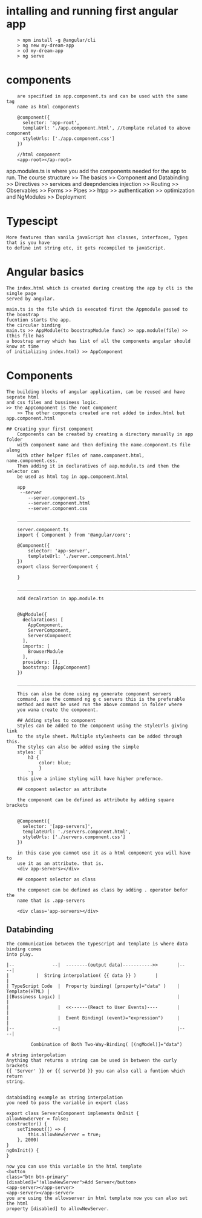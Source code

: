 # intalling and running first angular app
        > npm install -g @angular/cli
        > ng new my-dream-app
        > cd my-dream-app
        > ng serve

# components 
        are specified in app.component.ts and can be used with the same tag
        name as html components

        @component({
          selector: 'app-root',
          templaUrl: './app.component.html', //template related to above component
          styleUrls: ['./app.component.css']
        })

        //html component
        <app-root></ap-root>

app.modules.ts is where you add the components needed for the app to run.
The course structure
	>> The basics
	>> Component and Databinding
	>> Directives
	>> services and deepndencies injection
	>> Routing
	>> Observables
	>> Forms
	>> Pipes
	>> htpp
	>> authentication
	>> optimization and NgModules
	>> Deployment 

# Typescipt
	More features than vanila javaScript has classes, interfaces, Types that is you have 
	to define int string etc, it gets recompiled to javaScript.

# Angular basics
	The index.html which is created during creating the app by cli is the single page 
	served by angular.

	main.ts is the file which is executed first the Appmodule passed to the boostrap
	fucntion starts the app.
	the circular binding
	main.ts >> AppModule(to boostrapModule func) >> app.module(file) >> (this file has
	a boostrap array which has list of all the components angular should know at time 
	of initializing index.html) >> AppComponent

# Components
	The building blocks of angular application, can be reused and have seprate html
	and css files and bussiness logic.
	>> the AppComponent is the root component
		>> The other componets created are not added to index.html but 			   app.component.html

	## Creating your first component
		Components can be created by creating a directory manually in app folder
		with component name and then defining the name.component.ts file along 
		with other helper files of name.component.html, name.component.css.
		Then adding it in declaratives of aap.module.ts and then the selector can
		be used as html tag in app.component.html
		
		app
		 --server
		    --server.component.ts
		    --server.component.html
		    --server.component.css
		
		________________________________________________________________

		server.component.ts
		import { Component } from '@angular/core';

		@Component({
		    selector: 'app-server',
		    templateUrl: './server.component.html'
		})
		export class ServerComponent {

		}
		
		__________________________________________________________________

		add decalration in app.module.ts
		
		
		@NgModule({
		  declarations: [
		    AppComponent,
		    ServerComponent,
		    ServersComponent
		  ],
		  imports: [
		    BrowserModule
		  ],
		  providers: [],
		  bootstrap: [AppComponent]
		})
		
		__________________________________________________________________

		This can also be done using ng generate component servers
		command, use the command ng g c servers this is the preferable
		method and must be used run the above command in folder where
		you wana create the component.

		## Adding styles to component
		Styles can be added to the component using the styleUrls giving link
		to the style sheet. Multiple stylesheets can be added through this.
		The styles can also be added using the simple 
		styles: [`
			h3 {
				color: blue;
				}			
			`]
		this give a inline styling will have higher prefernce.

		## compoent selector as attribute
 
		the component can be defined as attribute by adding square brackets
		
		
		@Component({
		  selector: '[app-servers]',
		  templateUrl: './servers.component.html',
		  styleUrls: ['./servers.component.css']
		})
		
		in this case you cannot use it as a html component you will have to 
		use it as an attribute. that is.
		<div app-servers></div>
	
		## compoent selector as class
		
		the componet can be defined as class by adding . operator befor the 
		name that is .app-servers
		
		<div class='app-servers></div>			
	
## Databinding 
		
	The communication between the typescript and template is where data binding comes
	into play.

	|--              --|  --------(output data)----------->>       |--            --|
	|		   |  String interpolation( {{ data }} )       |                | 
	| TypeScript Code  |  Property binding( [property]="data" )    | Template(HTML) |
	|(Bussiness Logic) |                                           |                |
	|                  |  <<------(React to User Events)----       |                |
	|                  |  Event Binding( (event)="expression")     |                |
	|--              --|                                           |--            --|

	         Combination of Both Two-Way-Binding( [(ngModel)]="data")

	# string interpolation
	Anything that returns a string can be used in between the curly  brackets
	{{ 'Server' }} or {{ serverId }} you can also call a funtion which return 
	string.


	databinding example as string interpolation
	you need to pass the variable in export class
	
	export class ServersComponent implements OnInit {
  	allowNewServer = false;
  	constructor() {
    	setTimeout(() => {
      		this.allowNewServer = true;
    	}, 2000)
   	}
  	ngOnInit() {
  	}

	now you can use this variable in the html template
	<button 
	class="btn btn-primary" 
	[disabled]="!allowNewServer">Add Server</button>
	<app-server></app-server>
	<app-server></app-server>
	you are using the allowserver in html template now you can also set the html
	property [disabled] to allowNewServer.



	
